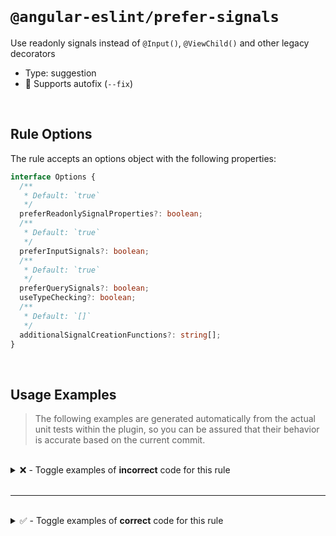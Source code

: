<!--

  DO NOT EDIT.

  This markdown file was autogenerated using a mixture of the following files as the source of truth for its data:
  - ../../src/rules/prefer-signals.ts
  - ../../tests/rules/prefer-signals/cases.ts

  In order to update this file, it is therefore those files which need to be updated, as well as potentially the generator script:
  - ../../../../tools/scripts/generate-rule-docs.ts

-->

<br>

# `@angular-eslint/prefer-signals`

Use readonly signals instead of `@Input()`, `@ViewChild()` and other legacy decorators

- Type: suggestion
- 🔧 Supports autofix (`--fix`)

<br>

## Rule Options

The rule accepts an options object with the following properties:

```ts
interface Options {
  /**
   * Default: `true`
   */
  preferReadonlySignalProperties?: boolean;
  /**
   * Default: `true`
   */
  preferInputSignals?: boolean;
  /**
   * Default: `true`
   */
  preferQuerySignals?: boolean;
  useTypeChecking?: boolean;
  /**
   * Default: `[]`
   */
  additionalSignalCreationFunctions?: string[];
}

```

<br>

## Usage Examples

> The following examples are generated automatically from the actual unit tests within the plugin, so you can be assured that their behavior is accurate based on the current commit.

<br>

<details>
<summary>❌ - Toggle examples of <strong>incorrect</strong> code for this rule</summary>

<br>

#### Default Config

```json
{
  "rules": {
    "@angular-eslint/prefer-signals": [
      "error"
    ]
  }
}
```

<br>

#### ❌ Invalid Code

```ts
class Test {
  testSignal: Signal<number>;
  ~~~~~~~~~~
}
```

<br>

---

<br>

#### Default Config

```json
{
  "rules": {
    "@angular-eslint/prefer-signals": [
      "error"
    ]
  }
}
```

<br>

#### ❌ Invalid Code

```ts
class Test {
  testSignal: InputSignal<number>;
  ~~~~~~~~~~
}
```

<br>

---

<br>

#### Default Config

```json
{
  "rules": {
    "@angular-eslint/prefer-signals": [
      "error"
    ]
  }
}
```

<br>

#### ❌ Invalid Code

```ts
class Test {
  testSignal: ModelSignal<number>;
  ~~~~~~~~~~
}
```

<br>

---

<br>

#### Default Config

```json
{
  "rules": {
    "@angular-eslint/prefer-signals": [
      "error"
    ]
  }
}
```

<br>

#### ❌ Invalid Code

```ts
class Test {
  testSignal: WritableSignal<number>;
  ~~~~~~~~~~
}
```

<br>

---

<br>

#### Default Config

```json
{
  "rules": {
    "@angular-eslint/prefer-signals": [
      "error"
    ]
  }
}
```

<br>

#### ❌ Invalid Code

```ts
class Test {
  testSignal = computed(() => 0);
  ~~~~~~~~~~
}
```

<br>

---

<br>

#### Default Config

```json
{
  "rules": {
    "@angular-eslint/prefer-signals": [
      "error"
    ]
  }
}
```

<br>

#### ❌ Invalid Code

```ts
class Test {
  testSignal = linkedSignal(() => source);
  ~~~~~~~~~~
}
```

<br>

---

<br>

#### Default Config

```json
{
  "rules": {
    "@angular-eslint/prefer-signals": [
      "error"
    ]
  }
}
```

<br>

#### ❌ Invalid Code

```ts
class Test {
  testSignal = contentChild('test');
  ~~~~~~~~~~
}
```

<br>

---

<br>

#### Default Config

```json
{
  "rules": {
    "@angular-eslint/prefer-signals": [
      "error"
    ]
  }
}
```

<br>

#### ❌ Invalid Code

```ts
class Test {
  testSignal = contentChild.required('test');
  ~~~~~~~~~~
}
```

<br>

---

<br>

#### Default Config

```json
{
  "rules": {
    "@angular-eslint/prefer-signals": [
      "error"
    ]
  }
}
```

<br>

#### ❌ Invalid Code

```ts
class Test {
  testSignal = contentChildren('test');
  ~~~~~~~~~~
}
```

<br>

---

<br>

#### Default Config

```json
{
  "rules": {
    "@angular-eslint/prefer-signals": [
      "error"
    ]
  }
}
```

<br>

#### ❌ Invalid Code

```ts
class Test {
  testSignal = input('');
  ~~~~~~~~~~
}
```

<br>

---

<br>

#### Default Config

```json
{
  "rules": {
    "@angular-eslint/prefer-signals": [
      "error"
    ]
  }
}
```

<br>

#### ❌ Invalid Code

```ts
class Test {
  testSignal = input.required('');
  ~~~~~~~~~~
}
```

<br>

---

<br>

#### Default Config

```json
{
  "rules": {
    "@angular-eslint/prefer-signals": [
      "error"
    ]
  }
}
```

<br>

#### ❌ Invalid Code

```ts
class Test {
  testSignal = model(42);
  ~~~~~~~~~~
}
```

<br>

---

<br>

#### Default Config

```json
{
  "rules": {
    "@angular-eslint/prefer-signals": [
      "error"
    ]
  }
}
```

<br>

#### ❌ Invalid Code

```ts
class Test {
  testSignal = model.required();
  ~~~~~~~~~~
}
```

<br>

---

<br>

#### Default Config

```json
{
  "rules": {
    "@angular-eslint/prefer-signals": [
      "error"
    ]
  }
}
```

<br>

#### ❌ Invalid Code

```ts
class Test {
  testSignal = signal(42);
  ~~~~~~~~~~
}
```

<br>

---

<br>

#### Default Config

```json
{
  "rules": {
    "@angular-eslint/prefer-signals": [
      "error"
    ]
  }
}
```

<br>

#### ❌ Invalid Code

```ts
class Test {
  testSignal = toSignal(source);
  ~~~~~~~~~~
}
```

<br>

---

<br>

#### Default Config

```json
{
  "rules": {
    "@angular-eslint/prefer-signals": [
      "error"
    ]
  }
}
```

<br>

#### ❌ Invalid Code

```ts
class Test {
  testSignal = viewChild('test');
  ~~~~~~~~~~
}
```

<br>

---

<br>

#### Default Config

```json
{
  "rules": {
    "@angular-eslint/prefer-signals": [
      "error"
    ]
  }
}
```

<br>

#### ❌ Invalid Code

```ts
class Test {
  testSignal = viewChild.required('test');
  ~~~~~~~~~~
}
```

<br>

---

<br>

#### Default Config

```json
{
  "rules": {
    "@angular-eslint/prefer-signals": [
      "error"
    ]
  }
}
```

<br>

#### ❌ Invalid Code

```ts
class Test {
  testSignal = viewChildren('test');
  ~~~~~~~~~~
}
```

<br>

---

<br>

#### Custom Config

```json
{
  "rules": {
    "@angular-eslint/prefer-signals": [
      "error",
      {
        "additionalSignalCreationFunctions": [
          "createSignal"
        ]
      }
    ]
  }
}
```

<br>

#### ❌ Invalid Code

```ts
class Test {
  testSignal = createSignal('test');
  ~~~~~~~~~~
}
```

<br>

---

<br>

#### Custom Config

```json
{
  "rules": {
    "@angular-eslint/prefer-signals": [
      "error",
      {
        "useTypeChecking": true
      }
    ]
  }
}
```

<br>

#### ❌ Invalid Code

```ts
class Test {
  testSignal = createSignal();
  ~~~~~~~~~~
}
declare function createSignal(): Signal<boolean>;
interface Signal<T> {}
```

<br>

---

<br>

#### Default Config

```json
{
  "rules": {
    "@angular-eslint/prefer-signals": [
      "error"
    ]
  }
}
```

<br>

#### ❌ Invalid Code

```ts
class Test {
  @Input()
  ~~~~~~~~
  value = 1;
}
```

<br>

---

<br>

#### Default Config

```json
{
  "rules": {
    "@angular-eslint/prefer-signals": [
      "error"
    ]
  }
}
```

<br>

#### ❌ Invalid Code

```ts
class Test {
  @ViewChild('test')
  ~~~~~~~~~~~~~~~~~~
  value: Widget;
}
```

<br>

---

<br>

#### Default Config

```json
{
  "rules": {
    "@angular-eslint/prefer-signals": [
      "error"
    ]
  }
}
```

<br>

#### ❌ Invalid Code

```ts
class Test {
  @ViewChildren('test')
  ~~~~~~~~~~~~~~~~~~~~~
  value: QueryList<Widget>;
}
```

<br>

---

<br>

#### Default Config

```json
{
  "rules": {
    "@angular-eslint/prefer-signals": [
      "error"
    ]
  }
}
```

<br>

#### ❌ Invalid Code

```ts
class Test {
  @ContentChild('test')
  ~~~~~~~~~~~~~~~~~~~~~
  value: Widget;
}
```

<br>

---

<br>

#### Default Config

```json
{
  "rules": {
    "@angular-eslint/prefer-signals": [
      "error"
    ]
  }
}
```

<br>

#### ❌ Invalid Code

```ts
class Test {
  @ContentChildren('test')
  ~~~~~~~~~~~~~~~~~~~~~~~~
  value: QueryList<Widget>;
}
```

</details>

<br>

---

<br>

<details>
<summary>✅ - Toggle examples of <strong>correct</strong> code for this rule</summary>

<br>

#### Default Config

```json
{
  "rules": {
    "@angular-eslint/prefer-signals": [
      "error"
    ]
  }
}
```

<br>

#### ✅ Valid Code

```ts
class Test {
  testSubject = new Subject();
}
```

<br>

---

<br>

#### Default Config

```json
{
  "rules": {
    "@angular-eslint/prefer-signals": [
      "error"
    ]
  }
}
```

<br>

#### ✅ Valid Code

```ts
class Test {
  testSubject = new ReplaySubject(1);
}
```

<br>

---

<br>

#### Default Config

```json
{
  "rules": {
    "@angular-eslint/prefer-signals": [
      "error"
    ]
  }
}
```

<br>

#### ✅ Valid Code

```ts
class Test {
  testValue = test();
}
```

<br>

---

<br>

#### Default Config

```json
{
  "rules": {
    "@angular-eslint/prefer-signals": [
      "error"
    ]
  }
}
```

<br>

#### ✅ Valid Code

```ts
class Test {
  testValue: number;
}
```

<br>

---

<br>

#### Default Config

```json
{
  "rules": {
    "@angular-eslint/prefer-signals": [
      "error"
    ]
  }
}
```

<br>

#### ✅ Valid Code

```ts
class Test {
  testValue: Widget<number>;
}
```

<br>

---

<br>

#### Default Config

```json
{
  "rules": {
    "@angular-eslint/prefer-signals": [
      "error"
    ]
  }
}
```

<br>

#### ✅ Valid Code

```ts
class Test {
  readonly testSignal: Signal<number>;
}
```

<br>

---

<br>

#### Default Config

```json
{
  "rules": {
    "@angular-eslint/prefer-signals": [
      "error"
    ]
  }
}
```

<br>

#### ✅ Valid Code

```ts
class Test {
  readonly testSignal: InputSignal<number>;
}
```

<br>

---

<br>

#### Default Config

```json
{
  "rules": {
    "@angular-eslint/prefer-signals": [
      "error"
    ]
  }
}
```

<br>

#### ✅ Valid Code

```ts
class Test {
  readonly testSignal: ModelSignal<number>;
}
```

<br>

---

<br>

#### Default Config

```json
{
  "rules": {
    "@angular-eslint/prefer-signals": [
      "error"
    ]
  }
}
```

<br>

#### ✅ Valid Code

```ts
class Test {
  readonly testSignal: WritableSignal<number>;
}
```

<br>

---

<br>

#### Default Config

```json
{
  "rules": {
    "@angular-eslint/prefer-signals": [
      "error"
    ]
  }
}
```

<br>

#### ✅ Valid Code

```ts
class Test {
  readonly testSignal = computed(() => 0);
}
```

<br>

---

<br>

#### Default Config

```json
{
  "rules": {
    "@angular-eslint/prefer-signals": [
      "error"
    ]
  }
}
```

<br>

#### ✅ Valid Code

```ts
class Test {
  readonly testSignal = linkedSignal(() => source);
}
```

<br>

---

<br>

#### Default Config

```json
{
  "rules": {
    "@angular-eslint/prefer-signals": [
      "error"
    ]
  }
}
```

<br>

#### ✅ Valid Code

```ts
class Test {
  readonly testSignal = contentChild('test');
}
```

<br>

---

<br>

#### Default Config

```json
{
  "rules": {
    "@angular-eslint/prefer-signals": [
      "error"
    ]
  }
}
```

<br>

#### ✅ Valid Code

```ts
class Test {
  readonly testSignal = contentChild.required('test');
}
```

<br>

---

<br>

#### Default Config

```json
{
  "rules": {
    "@angular-eslint/prefer-signals": [
      "error"
    ]
  }
}
```

<br>

#### ✅ Valid Code

```ts
class Test {
  readonly testSignal = contentChildren('test');
}
```

<br>

---

<br>

#### Default Config

```json
{
  "rules": {
    "@angular-eslint/prefer-signals": [
      "error"
    ]
  }
}
```

<br>

#### ✅ Valid Code

```ts
class Test {
  readonly testSignal = input('');
}
```

<br>

---

<br>

#### Default Config

```json
{
  "rules": {
    "@angular-eslint/prefer-signals": [
      "error"
    ]
  }
}
```

<br>

#### ✅ Valid Code

```ts
class Test {
  readonly testSignal = input.required();
}
```

<br>

---

<br>

#### Default Config

```json
{
  "rules": {
    "@angular-eslint/prefer-signals": [
      "error"
    ]
  }
}
```

<br>

#### ✅ Valid Code

```ts
class Test {
  readonly testSignal = model();
  readonly testRequired = model.required(42);
}
```

<br>

---

<br>

#### Default Config

```json
{
  "rules": {
    "@angular-eslint/prefer-signals": [
      "error"
    ]
  }
}
```

<br>

#### ✅ Valid Code

```ts
class Test {
  readonly testSignal = signal(true);
}
```

<br>

---

<br>

#### Default Config

```json
{
  "rules": {
    "@angular-eslint/prefer-signals": [
      "error"
    ]
  }
}
```

<br>

#### ✅ Valid Code

```ts
class Test {
  readonly testSignal = toSignal(source);
}
```

<br>

---

<br>

#### Default Config

```json
{
  "rules": {
    "@angular-eslint/prefer-signals": [
      "error"
    ]
  }
}
```

<br>

#### ✅ Valid Code

```ts
class Test {
  readonly testSignal = viewChild('test');
}
```

<br>

---

<br>

#### Default Config

```json
{
  "rules": {
    "@angular-eslint/prefer-signals": [
      "error"
    ]
  }
}
```

<br>

#### ✅ Valid Code

```ts
class Test {
  readonly testSignal = viewChild.required('test');
}
```

<br>

---

<br>

#### Default Config

```json
{
  "rules": {
    "@angular-eslint/prefer-signals": [
      "error"
    ]
  }
}
```

<br>

#### ✅ Valid Code

```ts
class Test {
  readonly testSignal = viewChildren('test');
}
```

<br>

---

<br>

#### Default Config

```json
{
  "rules": {
    "@angular-eslint/prefer-signals": [
      "error"
    ]
  }
}
```

<br>

#### ✅ Valid Code

```ts
class Test {
  testSignal = createSignal('test');
}
```

<br>

---

<br>

#### Custom Config

```json
{
  "rules": {
    "@angular-eslint/prefer-signals": [
      "error",
      {
        "preferReadonlySignalProperties": false
      }
    ]
  }
}
```

<br>

#### ✅ Valid Code

```ts
class Test {
  testSignal = signal('test');
}
```

<br>

---

<br>

#### Custom Config

```json
{
  "rules": {
    "@angular-eslint/prefer-signals": [
      "error",
      {
        "additionalSignalCreationFunctions": [
          "createSignal"
        ]
      }
    ]
  }
}
```

<br>

#### ✅ Valid Code

```ts
class Test {
  readonly testSignal = createSignal('test');
}
```

<br>

---

<br>

#### Default Config

```json
{
  "rules": {
    "@angular-eslint/prefer-signals": [
      "error"
    ]
  }
}
```

<br>

#### ✅ Valid Code

```ts
class Test {
  testSignal = createSignal();
}
function createSignal(): Signal<boolean> {
  return signal(true);
}
```

<br>

---

<br>

#### Custom Config

```json
{
  "rules": {
    "@angular-eslint/prefer-signals": [
      "error",
      {
        "useTypeChecking": true
      }
    ]
  }
}
```

<br>

#### ✅ Valid Code

```ts
class Test {
  readonly testSignal = createSignal();
}
function createSignal(): Signal<boolean> {
  return signal(true);
}
```

<br>

---

<br>

#### Custom Config

```json
{
  "rules": {
    "@angular-eslint/prefer-signals": [
      "error",
      {
        "useTypeChecking": true
      }
    ]
  }
}
```

<br>

#### ✅ Valid Code

```ts
class Test {
  testNotSignal = createNotSignal();
}
function createNotSignal(): NotSignal<boolean> {
  return true;
}
```

<br>

---

<br>

#### Default Config

```json
{
  "rules": {
    "@angular-eslint/prefer-signals": [
      "error"
    ]
  }
}
```

<br>

#### ✅ Valid Code

```ts
class Test {
  readonly value = input();
}
```

<br>

---

<br>

#### Custom Config

```json
{
  "rules": {
    "@angular-eslint/prefer-signals": [
      "error",
      {
        "preferInputSignals": false
      }
    ]
  }
}
```

<br>

#### ✅ Valid Code

```ts
class Test {
  @Input()
  readonly value = 1;
}
```

<br>

---

<br>

#### Default Config

```json
{
  "rules": {
    "@angular-eslint/prefer-signals": [
      "error"
    ]
  }
}
```

<br>

#### ✅ Valid Code

```ts
class Test {
  readonly query = viewChild('test');
}
```

<br>

---

<br>

#### Custom Config

```json
{
  "rules": {
    "@angular-eslint/prefer-signals": [
      "error",
      {
        "preferQuerySignals": false
      }
    ]
  }
}
```

<br>

#### ✅ Valid Code

```ts
class Test {
  @ViewChild('test')
  value: Widget;
}
```

<br>

---

<br>

#### Default Config

```json
{
  "rules": {
    "@angular-eslint/prefer-signals": [
      "error"
    ]
  }
}
```

<br>

#### ✅ Valid Code

```ts
class Test {
  readonly query = viewChildren('test');
}
```

<br>

---

<br>

#### Custom Config

```json
{
  "rules": {
    "@angular-eslint/prefer-signals": [
      "error",
      {
        "preferQuerySignals": false
      }
    ]
  }
}
```

<br>

#### ✅ Valid Code

```ts
class Test {
  @ViewChildren('test')
  value: QueryList<Widget>;
}
```

<br>

---

<br>

#### Default Config

```json
{
  "rules": {
    "@angular-eslint/prefer-signals": [
      "error"
    ]
  }
}
```

<br>

#### ✅ Valid Code

```ts
class Test {
  readonly query = contentChild('test');
}
```

<br>

---

<br>

#### Custom Config

```json
{
  "rules": {
    "@angular-eslint/prefer-signals": [
      "error",
      {
        "preferQuerySignals": false
      }
    ]
  }
}
```

<br>

#### ✅ Valid Code

```ts
class Test {
  @ContentChild('test')
  value: Widget;
}
```

<br>

---

<br>

#### Default Config

```json
{
  "rules": {
    "@angular-eslint/prefer-signals": [
      "error"
    ]
  }
}
```

<br>

#### ✅ Valid Code

```ts
class Test {
  readonly query = contentChildren('test');
}
```

<br>

---

<br>

#### Custom Config

```json
{
  "rules": {
    "@angular-eslint/prefer-signals": [
      "error",
      {
        "preferQuerySignals": false
      }
    ]
  }
}
```

<br>

#### ✅ Valid Code

```ts
class Test {
  @ContentChildren('test')
  value: QueryList<Widget>;
}
```

</details>

<br>
